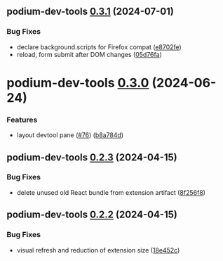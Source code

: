## podium-dev-tools [0.3.1](https://github.com/podium-lib/dev-tool/compare/podium-dev-tools@0.3.0...podium-dev-tools@0.3.1) (2024-07-01)


### Bug Fixes

* declare background.scripts for Firefox compat ([e8702fe](https://github.com/podium-lib/dev-tool/commit/e8702fe5db59a32139dcd419f22dad10841bae87))
* reload, form submit after DOM changes ([05d76fa](https://github.com/podium-lib/dev-tool/commit/05d76fa455aa9d4717e9727c813abc2e900252d6))

# podium-dev-tools [0.3.0](https://github.com/podium-lib/dev-tool/compare/podium-dev-tools@0.2.3...podium-dev-tools@0.3.0) (2024-06-24)


### Features

* layout devtool pane ([#76](https://github.com/podium-lib/dev-tool/issues/76)) ([b8a784d](https://github.com/podium-lib/dev-tool/commit/b8a784dc8db3a42609f927bdaf7713413e1dd070))

## podium-dev-tools [0.2.3](https://github.com/podium-lib/dev-tool/compare/podium-dev-tools@0.2.2...podium-dev-tools@0.2.3) (2024-04-15)


### Bug Fixes

* delete unused old React bundle from extension artifact ([8f256f8](https://github.com/podium-lib/dev-tool/commit/8f256f860eb09ae8c44f040adc139c1891b6aca4))

## podium-dev-tools [0.2.2](https://github.com/podium-lib/dev-tool/compare/podium-dev-tools@0.2.1...podium-dev-tools@0.2.2) (2024-04-15)


### Bug Fixes

* visual refresh and reduction of extension size ([18e452c](https://github.com/podium-lib/dev-tool/commit/18e452c1c44b7b9980ed5b7bd158900df7f192df))
